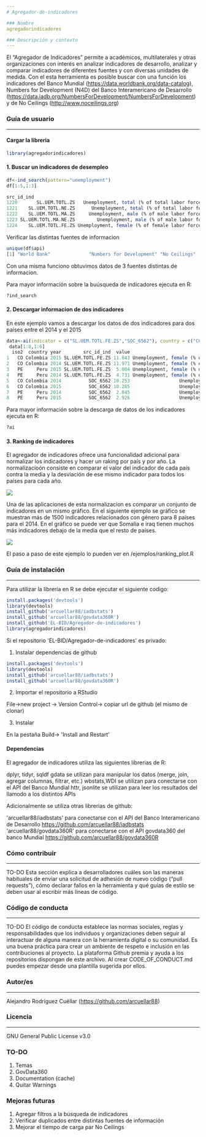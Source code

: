 ```yaml
---
# Agregador-de-indicadores

### Nombre
agregadorindicadores

### Descripción y contexto
---
```

El “Agregador de Indicadores” permite a académicos, multilaterales y otras organizaciones con interés en analizar indicadores de desarrollo, analizar y comparar indicadores de diferentes fuentes y con diversas unidades de medida. 
Con el esta herramienta es posible buscar con una función los indicadores del Banco Mundial (https://data.worldbank.org/data-catalog), Numbers for Development (N4D) del Banco Interamericano de Desarrollo (https://data.iadb.org/NumbersForDevelopment/NumbersForDevelopment) y de No Ceilings (http://www.noceilings.org)

### Guía de usuario
---

#### Cargar la libreria
```r
library(agregadorindicadores)
```

#### 1. Buscar un indicadores de desempleo
```r
df<-ind_search(pattern="unemployment")
df[1:5,1:3]

src_id_ind                                                             indicator        api
1220       SL.UEM.TOTL.ZS   Unemployment, total (% of total labor force) (modeled ILO estimate) World Bank
1221    SL.UEM.TOTL.NE.ZS      Unemployment, total (% of total labor force) (national estimate) World Bank
1222    SL.UEM.TOTL.MA.ZS     Unemployment, male (% of male labor force) (modeled ILO estimate) World Bank
1223 SL.UEM.TOTL.MA.NE.ZS        Unemployment, male (% of male labor force) (national estimate) World Bank
1224    SL.UEM.TOTL.FE.ZS Unemployment, female (% of female labor force) (modeled ILO estimate) World Bank
```
Verificar las distintas fuentes de informacion

```r
unique(df$api)
[1] "World Bank"              "Numbers for Development" "No Ceilings"   
```
Con una misma funciono obtuvimos datos de 3 fuentes distintas de informacion.

Para mayor información sobre la buúsqueda de indicadores ejecuta en R:
```r
?ind_search
```

#### 2. Descargar informacion de dos indicadores

En este ejemplo vamos a descargar los datos de dos indicadores para dos países entre el 2014 y el 2015

```r
data<-ai(indicator = c("SL.UEM.TOTL.FE.ZS","SOC_6562"), country = c("CO","PE"),startdate = 2014, enddate=2015)
 data[1:8,1:6]
  iso2  country year        src_id_ind  value                                                             indicator
1   CO Colombia 2015 SL.UEM.TOTL.FE.ZS 11.843 Unemployment, female (% of female labor force) (modeled ILO estimate)
2   CO Colombia 2014 SL.UEM.TOTL.FE.ZS 11.971 Unemployment, female (% of female labor force) (modeled ILO estimate)
3   PE     Peru 2015 SL.UEM.TOTL.FE.ZS  5.004 Unemployment, female (% of female labor force) (modeled ILO estimate)
4   PE     Peru 2014 SL.UEM.TOTL.FE.ZS  4.731 Unemployment, female (% of female labor force) (modeled ILO estimate)
5   CO Colombia 2014          SOC_6562 10.253                  Unemployment Rate, Female, No quint data, 25-49 age 
6   CO Colombia 2015          SOC_6562 10.285                  Unemployment Rate, Female, No quint data, 25-49 age 
7   PE     Peru 2014          SOC_6562  2.845                  Unemployment Rate, Female, No quint data, 25-49 age 
8   PE     Peru 2015          SOC_6562  2.926                  Unemployment Rate, Female, No quint data, 25-49 age 
```

Para mayor información sobre la descarga de datos de los indicadores ejecuta en R:
```r
?ai
```

#### 3. Ranking de indicadores

El agregador de indicadores ofrece una funcionalidad adicional para normalizar los indicadores y hacer un raking por país y por año. La normalizacioón consiste en comparar el valor del indicador de cada país contra la media y la desviación de ese mismo indicador para todos los países para cada año.

![](http://bit.ly/2z5Jbx2)

Una de las aplicaciones de esta normalizacion es comparar un conjunto de indicadores en un mismo gráfico. En el siguiente ejemplo se gráfico se muestran más de 1500 indicadores relacionados con género para 8 países para el 2014. En el gráfico se puede ver que Somalia e iraq tienen muchos más indicadores debajo de la media que el resto de países.

![](https://plot.ly/~arcuellar88/9.png)

El paso a paso de este ejemplo lo pueden ver en /ejemplos/ranking_plot.R

### Guía de instalación
---
Para utilizar la librería en R se debe ejecutar el siguiente codigo:

```r
install.packages('devtools')
library(devtools)
install_github('arcuellar88/iadbstats')
install_github('arcuellar88/govdata360R')
install_github('EL-BID/Agregador-de-indicadores')
library(agregadorindicadores)
```

Si el repositorio 'EL-BID/Agregador-de-indicadores' es privado:

1) Instalar dependencias de github
```r
install.packages('devtools')
library(devtools)
install_github('arcuellar88/iadbstats')
install_github('arcuellar88/govdata360R')
```

2) Importar el repositorio a RStudio

File->new project -> Version Control-> copiar url de github (el mismo de clonar)

3) Instalar

En la pestaña Build-> 'Install and Restart'


#### Dependencias
El agregador de indicadores utiliza las siguientes librerias de R:

   dplyr, tidyr, sqldf gdata se utilizan para manipular los datos (merge, join, agregar columnas, filtrar, etc.)
    wbstats,WDI se utilizan para conectarse con el API del Banco Mundial 
    httr, jsonlite se utilizan para leer los resultados del llamodo a los distintos APIs    

Adicionalmente se utiliza otras librerias de github: 

   'arcuellar88/iadbstats' para conectarse con el API del Banco Interamericano de Desarrollo   https://github.com/arcuellar88/iadbstats
      'arcuellar88/govdata360R' para conectarse con el API govdata360 del banco Mundial   https://github.com/arcuellar88/govdata360R


### Cómo contribuir
---
TO-DO
Esta sección explica a desarrolladores cuáles son las maneras habituales de enviar una solicitud de adhesión de nuevo código (“pull requests”), cómo declarar fallos en la herramienta y qué guías de estilo se deben usar al escribir más líneas de código.

### Código de conducta 
---
TO-DO
El código de conducta establece las normas sociales, reglas y responsabilidades que los individuos y organizaciones deben seguir al interactuar de alguna manera con la herramienta digital o su comunidad. Es una buena práctica para crear un ambiente de respeto e inclusión en las contribuciones al proyecto. La plataforma Github premia y ayuda a los repositorios dispongan de este archivo. Al crear CODE_OF_CONDUCT.md puedes empezar desde una plantilla sugerida por ellos. 

### Autor/es
---
Alejandro Rodríguez Cuéllar (https://github.com/arcuellar88)

### Licencia 
---
GNU General Public License v3.0

### TO-DO
1. Temas
2. GovData360
3. Documentation (cache)
4. Quitar Warnings

### Mejoras futuras
1. Agregar filtros a la búsqueda de indicadores
2. Verificar duplicados entre distintas fuentes de información
3. Mejorar el tiempo de carga par No Ceilings
